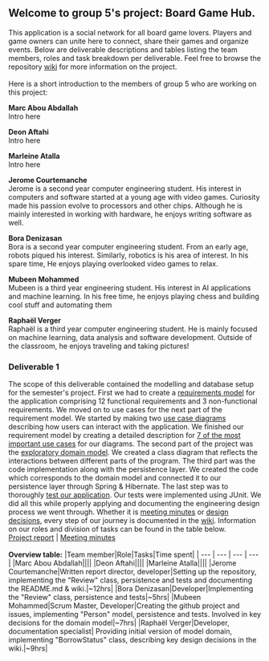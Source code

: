 ## Welcome to group 5's project: Board Game Hub.
This application is a social network for all board game lovers. Players and game owners can unite here to connect, share their games and organize events. Below are deliverable descriptions and tables listing the team members, roles and task breakdown per deliverable. Feel free to browse the repository [wiki](https://github.com/McGill-ECSE321-Winter2025/Group-5/wiki) for more information on the project.\
\
Here is a short introduction to the members of group 5 who are working on this project:

**Marc Abou Abdallah**\
Intro here

**Deon Aftahi**\
Intro here

**Marleine Atalla**\
Intro here

**Jerome Courtemanche**\
Jerome is a second year computer engineering student. His interest in computers and software started at a young age with video games. Curiosity made his passion evolve to processors and other chips. Although he is mainly interested in working with hardware, he enjoys writing software as well.

**Bora Denizasan**\
Bora is a second year computer engineering student. From an early age, robots piqued his interest. Similarly, robotics is his area of interest. In his spare time, He enjoys playing overlooked video games to relax.

**Mubeen Mohammed**\
Mubeen is a third year engineering student. His interest in AI applications and machine learning. In his free time, he enjoys playing chess and building cool stuff and automating them

**Raphaël Verger**\
Raphaël is a third year computer engineering student. He is mainly focused on machine learning, data analysis and software development. Outside of the classroom, he enjoys traveling and taking pictures!

### Deliverable 1
The scope of this deliverable contained the modelling and database setup for the semester's project. First we had to create a [requirements model](https://github.com/McGill-ECSE321-Winter2025/Group-5/wiki/Requirements) for the application comprising 12 functional requirements and 3 non-functional requirements. We moved on to use cases for the next part of the requirement model. We started by making two [use case diagrams](https://github.com/McGill-ECSE321-Winter2025/Group-5/wiki/Use-Case-Diagrams) describing how users can interact with the application. We finished our requirement model by creating a detailed description for [7 of the most important use cases](https://github.com/McGill-ECSE321-Winter2025/Group-5/wiki/Use-Cases) for our diagrams. The second part of the project was the [exploratory domain model](https://github.com/McGill-ECSE321-Winter2025/Group-5/wiki/Class-Diagram). We created a class diagram that reflects the interactions between different parts of the program. The third part was the code implementation along with the persistence layer. We created the code which corresponds to the domain model and connected it to our persistence layer through Spring & Hibernate. The last step was to thoroughly [test our application](https://github.com/McGill-ECSE321-Winter2025/Group-5/wiki/Testing-Documentation). Our tests were implemented using JUnit. We did all this while properly applying and documenting the engineering design process we went through. Whether it is [meeting minutes](https://github.com/McGill-ECSE321-Winter2025/Group-5/wiki/Meeting-minutes) or [design decisions](https://github.com/McGill-ECSE321-Winter2025/Group-5/wiki/Project-Report), every step of our journey is documented in the [wiki](https://github.com/McGill-ECSE321-Winter2025/Group-5/wiki). Information on our roles and division of tasks can be found in the table below.\
[Project report](https://github.com/McGill-ECSE321-Winter2025/Group-5/wiki/Project-Report)  |  [Meeting minutes](https://github.com/McGill-ECSE321-Winter2025/Group-5/wiki/Meeting-minutes)\
\
**Overview table:**
|Team member|Role|Tasks|Time spent|
| --- | --- | --- | --- |
|Marc Abou Abdallah||||
|Deon Aftahi||||
|Marleine Atalla||||
|Jerome Courtemanche|Written report director, developer|Setting up the repository, implementing the "Review" class, persistence and tests and documenting the README.md & wiki.|~12hrs|
|Bora Denizasan|Developer|Implementing the "Review" class, persistence and tests|~5hrs|
|Mubeen Mohammed|Scrum Master, Developer|Creating the github project and issues, implementing "Person" model, persistence and tests. Involved in key decisions for the domain model|~7hrs|
|Raphaël Verger|Developer, documentation specialist| Providing initial version of model domain, implementing "BorrowStatus" class, describing key design decisions in the wiki.|~9hrs|
